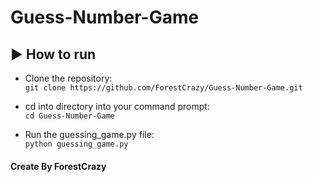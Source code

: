 ﻿# Guess-Number-Game

## :arrow_forward: How to run
* Clone the repository: <br>
``` git clone https://github.com/ForestCrazy/Guess-Number-Game.git ```

* cd into directory into your command prompt: <br>
``` cd Guess-Number-Game ```

* Run the guessing_game.py file: <br>
``` python guessing_game.py ```

#### Create By ForestCrazy
